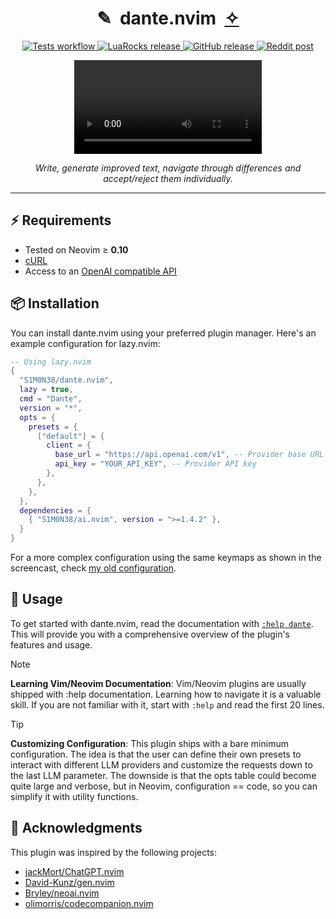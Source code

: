 <div align="center">
   <h1>✎&nbsp;&nbsp;dante.nvim&nbsp;&nbsp;<a href="https://github.com/S1M0N38/ai.nvim">✧</a></h1>
   <p align="center">
      <a href="https://github.com/S1M0N38/dante.nvim/actions/workflows/run-tests.yml">
      <img alt="Tests workflow" src="https://img.shields.io/github/actions/workflow/status/S1M0N38/dante.nvim/run-tests.yml?style=for-the-badge&label=Tests"/>
      </a>
      <a href="https://luarocks.org/modules/S1M0N38/dante.nvim">
      <img alt="LuaRocks release" src="https://img.shields.io/luarocks/v/S1M0N38/dante.nvim?style=for-the-badge&color=5d2fbf"/>
      </a>
      <a href="https://github.com/S1M0N38/dante.nvim/releases">
      <img alt="GitHub release" src="https://img.shields.io/github/v/release/S1M0N38/dante.nvim?style=for-the-badge&label=GitHub"/>
      </a>
      <a href="https://www.reddit.com/r/neovim/comments/182p87j/dantenvim_a_simple_ai_writing_assistant/">
      <img alt="Reddit post" src="https://img.shields.io/badge/post-reddit?style=for-the-badge&label=Reddit&color=FF5700"/>
      </a>
   </p>
   <div><video src="https://github.com/user-attachments/assets/1c9b2d29-944f-4a08-8135-cda8e61a0aa7" alt="Screencast: dante.nvim example usage"></div>
   <p><em>Write, generate improved text, navigate through differences and accept/reject them individually.</em></p>
   <hr>
</div>

## ⚡️ Requirements

- Tested on Neovim ≥ **0.10**
- [cURL](https://curl.se/)
- Access to an [OpenAI compatible API](https://github.com/S1M0N38/ai.nvim?tab=readme-ov-file#-llm-providers)

## 📦 Installation

You can install dante.nvim using your preferred plugin manager. Here's an example configuration for lazy.nvim:

```lua
-- Using lazy.nvim
{
  "S1M0N38/dante.nvim",
  lazy = true,
  cmd = "Dante",
  version = "*",
  opts = {
    presets = {
      ["default"] = {
        client = {
          base_url = "https://api.openai.com/v1", -- Provider base URL
          api_key = "YOUR_API_KEY", -- Provider API key
        },
      },
    },
  },
  dependencies = {
    { "S1M0N38/ai.nvim", version = ">=1.4.2" },
  }
}
```

For a more complex configuration using the same keymaps as shown in the screencast, check [my old configuration](https://github.com/S1M0N38/dotfiles-old/blob/0400f1d5ba021f711a50b91763d35ab4bb7404cd/config/lazyvim/lua/plugins/dante.lua).

## 🚀 Usage

To get started with dante.nvim, read the documentation with [`:help dante`](https://github.com/S1M0N38/dante.nvim/blob/main/doc/dante.txt). This will provide you with a comprehensive overview of the plugin's features and usage.

> [!NOTE]
> **Learning Vim/Neovim Documentation**: Vim/Neovim plugins are usually shipped with :help documentation. Learning how to navigate it is a valuable skill. If you are not familiar with it, start with `:help` and read the first 20 lines.

> [!TIP]
> **Customizing Configuration**: This plugin ships with a bare minimum configuration. The idea is that the user can define their own presets to interact with different LLM providers and customize the requests down to the last LLM parameter. The downside is that the opts table could become quite large and verbose, but in Neovim, configuration == code, so you can simplify it with utility functions.

## 🙏 Acknowledgments

This plugin was inspired by the following projects:

- [jackMort/ChatGPT.nvim](https://github.com/jackMort/ChatGPT.nvim)
- [David-Kunz/gen.nvim](https://github.com/David-Kunz/gen.nvim)
- [Bryley/neoai.nvim](https://github.com/Bryley/neoai.nvim)
- [olimorris/codecompanion.nvim](https://github.com/olimorris/codecompanion.nvim)
